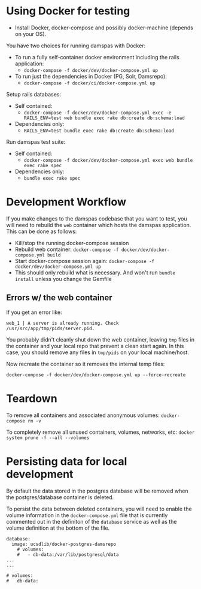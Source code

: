 # Using Docker for testing

- Install Docker, docker-compose and possibly docker-machine (depends on your
  OS).

You have two choices for running damspas with Docker:
- To run a fully self-container docker environment including the rails
  application:
    - `docker-compose -f docker/dev/docker-compose.yml up`
- To run just the dependencies in Docker (PG, Solr, Damsrepo):
    - `docker-compose -f docker/ci/docker-compose.yml up`

Setup rails databases:
- Self contained:
    - `docker-compose -f docker/dev/docker-compose.yml exec -e RAILS_ENV=test web bundle exec rake db:create db:schema:load`
- Dependencies only:
    - `RAILS_ENV=test bundle exec rake db:create db:schema:load`

Run damspas test suite:
- Self contained:
    - `docker-compose -f docker/dev/docker-compose.yml exec web bundle exec rake spec`
- Dependencies only:
    - `bundle exec rake spec`

# Development Workflow
If you make changes to the damspas codebase that you want to test, you will need to rebuild the `web`
container which hosts the damspas application. This can be done as follows:

- Kill/stop the running docker-compose session
- Rebuild web container: `docker-compose -f docker/dev/docker-compose.yml build`
- Start docker-compose session again: `docker-compose -f docker/dev/docker-compose.yml up`
- This should only rebuild what is necessary. And won't run `bundle install`
  unless you change the Gemfile

## Errors w/ the web container

If you get an error like:
```
web_1 | A server is already running. Check /usr/src/app/tmp/pids/server.pid.
```

You probably didn't cleanly shut down the web container, leaving `tmp` files in
the container and your local repo that prevent a clean start again. In this case, you should remove any files in `tmp/pids` on your local machine/host.

Now recreate the container so it removes the internal temp files:
```
docker-compose -f docker/dev/docker-compose.yml up --force-recreate
```

# Teardown
To remove all containers and associated anonymous volumes:
`docker-compose rm -v`

To completely remove all unused containers, volumes, networks, etc:
`docker system prune -f --all --volumes`

# Persisting data for local development
By default the data stored in the postgres database will be removed when the
postgres/database container is deleted.

To persist the data between deleted containers, you will need to enable the
volume information in the `docker-compose.yml` file that is currently commented
out in the definiton of the `database` service as well as the volume definition
at the bottom of the file.

```
database:
  image: ucsdlib/docker-postgres-damsrepo
    # volumes:
    #   - db-data:/var/lib/postgresql/data
...
...

# volumes:
#   db-data:
```


